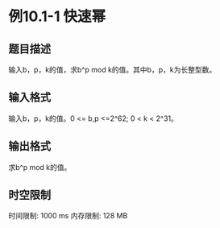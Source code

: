 # 例10.1-1 快速幂

## 题目描述

输入b，p，k的值，求b^p mod k的值。其中b，p，k为长整型数。

## 输入格式

输入b，p，k的值。0 <= b,p <=2^62; 0 < k < 2^31。

## 输出格式

求b^p mod k的值。

## 时空限制

时间限制: 1000 ms
内存限制: 128 MB
